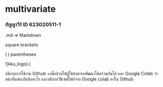 # multivariate

### กัญญาวีร์ ID 623020511-1

 .md => Markdown
 
  square brackets
 
 ( ) parentheses
 
 ![kku_logo].(
 
 
 อธิบายการใช้งาน Github =เพื่อช่วยให้ผู้ใช้สามารถพัฒนาโค้ดร่วมกันได้
 และ Google Colab ว่าหน้าที่แต่ละอันคืออะไร และอธิบายวิธีเซฟไฟล์จาก Google colab ลงใน Github
